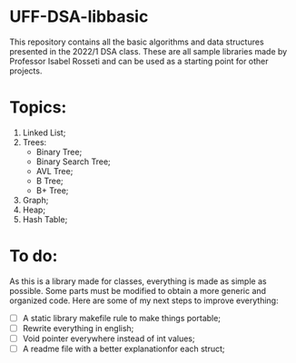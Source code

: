 # **UFF-DSA-libbasic**
This repository contains all the basic algorithms and data structures presented in the 2022/1 DSA class. These are all sample libraries made by Professor Isabel Rosseti and can be used as a starting point for other projects.

# **Topics:**
1. Linked List;
2. Trees:
	- Binary Tree;
	- Binary Search Tree;
	- AVL Tree;
	- B Tree;
	- B+ Tree;
3. Graph;
4. Heap;
5. Hash Table;

# **To do:**
As this is a library made for classes, everything is made as simple as possible. Some parts must be modified to obtain a more generic and organized code. Here are some of my next steps to improve everything:

- [ ] A static library makefile rule to make things portable;
- [ ] Rewrite everything in english;
- [ ] Void pointer everywhere instead of int values;
- [ ] A readme file with a better explanationfor each struct;
